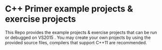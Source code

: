 # C++ Primer example projects & exercise projects
This Repo provides the example projects & exercise projects that can be run or debugged on VS2015 .
You may create your own projects by using the provided source files, compilers that support C++11 are recommended.
